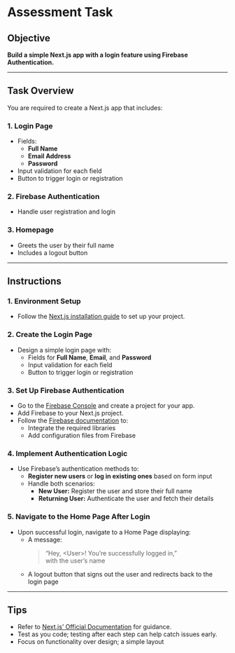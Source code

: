 # Assessment Task

## Objective

**Build a simple Next.js app with a login feature using Firebase Authentication.**

---

## Task Overview

You are required to create a Next.js app that includes:

### 1. Login Page

- Fields:
  - **Full Name**
  - **Email Address**
  - **Password**
- Input validation for each field
- Button to trigger login or registration

### 2. Firebase Authentication

- Handle user registration and login

### 3. Homepage

- Greets the user by their full name
- Includes a logout button

---

## Instructions

### 1. Environment Setup

- Follow the [Next.js installation guide](https://nextjs.org/docs/getting-started/installation) to set up your project.

### 2. Create the Login Page

- Design a simple login page with:
  - Fields for **Full Name**, **Email**, and **Password**
  - Input validation for each field
  - Button to trigger login or registration

### 3. Set Up Firebase Authentication

- Go to the [Firebase Console](https://console.firebase.google.com/) and create a project for your app.
- Add Firebase to your Next.js project.
- Follow the [Firebase documentation](https://firebase.google.com/docs/web/setup) to:
  - Integrate the required libraries
  - Add configuration files from Firebase

### 4. Implement Authentication Logic

- Use Firebase’s authentication methods to:
  - **Register new users** or **log in existing ones** based on form input
  - Handle both scenarios:
    - **New User:** Register the user and store their full name
    - **Returning User:** Authenticate the user and fetch their details

### 5. Navigate to the Home Page After Login

- Upon successful login, navigate to a Home Page displaying:
  - A message:  
    > “Hey, &lt;User&gt;! You’re successfully logged in,”  
    with the user’s name
  - A logout button that signs out the user and redirects back to the login page

---

## Tips

- Refer to [Next.js’ Official Documentation](https://nextjs.org/docs) for guidance.
- Test as you code; testing after each step can help catch issues early.
- Focus on functionality over design; a simple layout